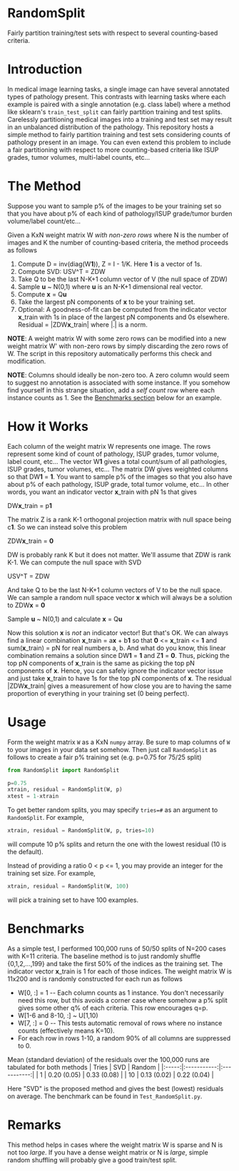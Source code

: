 # RandomSplit
Fairly partition training/test sets with respect to several counting-based criteria.

# Introduction
In medical image learning tasks, a single image can have several annotated types of pathology present. This contrasts with learning tasks where each example is paired with a single annotation (e.g. class label) where a method like sklearn's `train_test_split` can fairly partition training and test splits. Carelessly partitioning medical images into a training and test set may result in an unbalanced distribution of the pathology. This repository hosts a simple method to fairly partition training and test sets considering counts of pathology present in an image. You can even extend this problem to include a fair partitioning with respect to more counting-based criteria like ISUP grades, tumor volumes, multi-label counts, etc...

# The Method
Suppose you want to sample p% of the images to be your training set so that you have about p% of each kind of pathology/ISUP grade/tumor burden volume/label count/etc...

Given a KxN weight matrix W *with non-zero rows* where N is the number of images and K the number of counting-based criteria, the method proceeds as follows
1. Compute D = inv(diag(W**1**)), Z = I - 1/K. Here **1** is a vector of 1s.
2. Compute SVD: USV^T = ZDW
3. Take Q to be the last N-K+1 column vector of V (the null space of ZDW)
4. Sample **u** ~ N(0,1) where **u** is an N-K+1 dimensional real vector.
5. Compute **x** = Q**u**
6. Take the largest pN components of **x** to be your training set.
7. Optional: A goodness-of-fit can be computed from the indicator vector **x**_train with 1s in place of the largest pN components and 0s elsewhere. Residual = |ZDW**x**_train| where |.| is a norm.

**NOTE**: A weight matrix W with some zero rows can be modified into a new weight matrix W' with non-zero rows by simply discarding the zero rows of W. The script in this repository automatically performs this check and modification.

**NOTE**: Columns should ideally be non-zero too. A zero column would seem to suggest no annotation is associated with some instance. If you somehow find yourself in this strange situation, add a *self count* row where each instance counts as 1. See the [Benchmarks section](#Benchmarks) below for an example. 

# How it Works
Each column of the weight matrix W represents one image. The rows represent some kind of count of pathology, ISUP grades, tumor volume, label count, etc... The vector W**1** gives a total count/sum of all pathologies, ISUP grades, tumor volumes, etc... The matrix DW gives weighted columns so that DW**1** = **1**. You want to sample p% of the images so that you also have about p% of each pathology, ISUP grade, total tumor volume, etc... In other words, you want an indicator vector **x**_train with pN 1s that gives

DW**x**_train = p**1**

The matrix Z is a rank K-1 orthogonal projection matrix with null space being c**1**. So we can instead solve this problem

ZDW**x**_train = **0**

DW is probably rank K but it does not matter. We'll assume that ZDW is rank K-1. We can compute the null space with SVD

USV^T = ZDW

And take Q to be the last N-K+1 column vectors of V to be the null space. We can sample a random null space vector **x** which will always be a solution to ZDW**x** = **0**

Sample **u** ~ N(0,1) and calculate **x** = Q**u**

Now this solution **x** is *not* an indicator vector! But that's OK. We can always find a linear combination **x**_train = a**x** + b**1** so that **0** <= **x**_train <= **1** and sum(**x**_train) = pN for real numbers a, b. And what do you know, this linear combination remains a solution since DW**1** = **1** and Z**1** = **0**. Thus, picking the top pN components of **x**_train is the same as picking the top pN components of **x**. Hence, you can safely ignore the indicator vector issue and just take **x**_train to have 1s for the top pN components of **x**. The residual |ZDW**x**_train| gives a measurement of how close you are to having the same proportion of everything in your training set (0 being perfect).

# Usage
Form the weight matrix `W` as a KxN `numpy` array. Be sure to map columns of `W` to your images in your data set somehow. Then just call `RandomSplit` as follows to create a fair p% training set (e.g. p=0.75 for 75/25 split)
```python
from RandomSplit import RandomSplit

p=0.75
xtrain, residual = RandomSplit(W, p)
xtest = 1-xtrain
```

To get better random splits, you may specify `tries=#` as an argument to `RandomSplit`. For example, 
```python
xtrain, residual = RandomSplit(W, p, tries=10)
```
will compute 10 p% splits and return the one with the lowest residual (10 is the default).

Instead of providing a ratio 0 < p <= 1, you may provide an integer for the training set size. For example,
```python
xtrain, residual = RandomSplit(W, 100)
```
will pick a training set to have 100 examples.

# Benchmarks
As a simple test, I performed 100,000 runs of 50/50 splits of N=200 cases with K=11 criteria. The baseline method is to just randomly shuffle {0,1,2,...,199} and take the first 50% of the indices as the training set. The indicator vector **x**_train is 1 for each of those indices. The weight matrix W is 11x200 and is randomly constructed for each run as follows
* W[0, :] = 1 -- Each column counts as 1 instance. You don't necessarily need this row, but this avoids a corner case where somehow a p% split gives some other q% of each criteria. This row encourages q=p.
* W[1-6 and 8-10, :] ~ U[1,10)
* W[7, :] = 0 -- This tests automatic removal of rows where no instance counts (effectively means K=10).
* For each row in rows 1-10, a random 90% of all columns are suppressed to 0.

Mean (standard deviation) of the residuals over the 100,000 runs are tabulated for both methods
| Tries |     SVD     |   Random    |
|:-----:|:-----------:|:-----------:|
|  1    | 0.20 (0.05) | 0.33 (0.08) |
|  10   | 0.13 (0.02) | 0.22 (0.04) |

Here "SVD" is the proposed method and gives the best (lowest) residuals on average. The benchmark can be found in `Test_RandomSplit.py`.

# Remarks
This method helps in cases where the weight matrix W is sparse and N is not too *large*. If you have a dense weight matrix or N is *large*, simple random shuffling will probably give a good train/test split.

